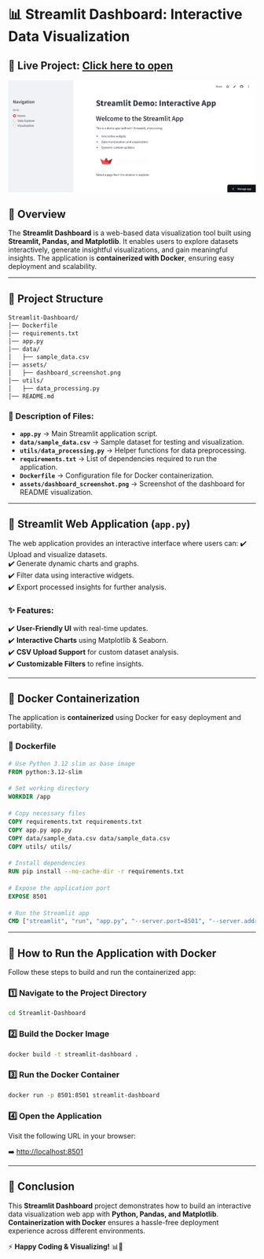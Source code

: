# 📊 Streamlit Dashboard: Interactive Data Visualization

## 🔗 Live Project: [Click here to open](https://project-appdashboard-nzxanxxdwwpzewudewe87u.streamlit.app/)

![Dashboard Preview](https://github.com/JANHVI-18/Project-Streamlit_Dashboard/blob/main/Streamlit_dashboard%20(2).png)

## 📌 Overview
The **Streamlit Dashboard** is a web-based data visualization tool built using **Streamlit, Pandas, and Matplotlib**. It enables users to explore datasets interactively, generate insightful visualizations, and gain meaningful insights. The application is **containerized with Docker**, ensuring easy deployment and scalability.

---

## 📂 Project Structure
```
Streamlit-Dashboard/
│── Dockerfile
│── requirements.txt
│── app.py
│── data/
│   ├── sample_data.csv
│── assets/
│   ├── dashboard_screenshot.png
│── utils/
│   ├── data_processing.py
│── README.md
```

### 📜 Description of Files:
- **`app.py`** → Main Streamlit application script.
- **`data/sample_data.csv`** → Sample dataset for testing and visualization.
- **`utils/data_processing.py`** → Helper functions for data preprocessing.
- **`requirements.txt`** → List of dependencies required to run the application.
- **`Dockerfile`** → Configuration file for Docker containerization.
- **`assets/dashboard_screenshot.png`** → Screenshot of the dashboard for README visualization.

---

## 🎨 Streamlit Web Application (`app.py`)
The web application provides an interactive interface where users can:
✔️ Upload and visualize datasets.  
✔️ Generate dynamic charts and graphs.  
✔️ Filter data using interactive widgets.  
✔️ Export processed insights for further analysis.  

### ✨ Features:
✔️ **User-Friendly UI** with real-time updates.  
✔️ **Interactive Charts** using Matplotlib & Seaborn.  
✔️ **CSV Upload Support** for custom dataset analysis.  
✔️ **Customizable Filters** to refine insights.  

---

## 🐳 Docker Containerization
The application is **containerized** using Docker for easy deployment and portability.

### 📄 Dockerfile
```dockerfile
# Use Python 3.12 slim as base image
FROM python:3.12-slim

# Set working directory
WORKDIR /app

# Copy necessary files
COPY requirements.txt requirements.txt
COPY app.py app.py
COPY data/sample_data.csv data/sample_data.csv
COPY utils/ utils/

# Install dependencies
RUN pip install --no-cache-dir -r requirements.txt

# Expose the application port
EXPOSE 8501

# Run the Streamlit app
CMD ["streamlit", "run", "app.py", "--server.port=8501", "--server.address=0.0.0.0"]
```

---

## 🚀 How to Run the Application with Docker
Follow these steps to build and run the containerized app:

### 1️⃣ Navigate to the Project Directory
```bash
cd Streamlit-Dashboard
```

### 2️⃣ Build the Docker Image
```bash
docker build -t streamlit-dashboard .
```

### 3️⃣ Run the Docker Container
```bash
docker run -p 8501:8501 streamlit-dashboard
```

### 4️⃣ Open the Application
Visit the following URL in your browser:

➡️ [http://localhost:8501](http://localhost:8501)

---

## 🎯 Conclusion
This **Streamlit Dashboard** project demonstrates how to build an interactive data visualization web app with **Python, Pandas, and Matplotlib**. **Containerization with Docker** ensures a hassle-free deployment experience across different environments.

⚡ **Happy Coding & Visualizing!** 📊🚀

